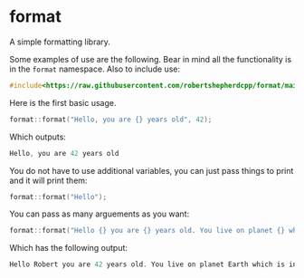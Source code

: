# format
A simple formatting library.

Some examples of use are the following. Bear in mind all the functionality is in the `format` namespace. Also to include use:

```C++
#include<https://raw.githubusercontent.com/robertshepherdcpp/format/main/format.cpp>
```

Here is the first basic usage.

```C++
format::format("Hello, you are {} years old", 42);
```
Which outputs:
```C++
Hello, you are 42 years old
```
You do not have to use additional variables, you can just pass things to print and it will print them:
```C++
format::format("Hello");
```
You can pass as many arguements as you want:
```C++
format::format("Hello {} you are {} years old. You live on planet {} which is in the {}.", "Robert", 42, "Earth", "Milky Way");
```
Which has the following output:
```C++
Hello Robert you are 42 years old. You live on planet Earth which is in the Milk Way.
```
